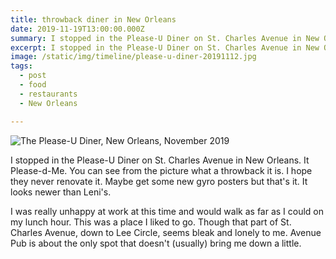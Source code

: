 ```yaml
---
title: throwback diner in New Orleans
date: 2019-11-19T13:00:00.000Z
summary: I stopped in the Please-U Diner on St. Charles Avenue in New Orleans.
excerpt: I stopped in the Please-U Diner on St. Charles Avenue in New Orleans.
image: /static/img/timeline/please-u-diner-20191112.jpg
tags:
  - post
  - food
  - restaurants
  - New Orleans

---
```


![The Please-U Diner, New Orleans, November 2019](/static/img/timeline/please-u-diner-20191112.jpg "The Please-U Diner, New Orleans, November 2019")

I stopped in the Please-U Diner on St. Charles Avenue in New Orleans. It Please-d-Me. You can see from the picture what a throwback it is. I hope they never renovate it. Maybe get some new gyro posters but that's it. It looks newer than Leni's.

I was really unhappy at work at this time and would walk as far as I could on my lunch hour. This was a place I liked to go. Though that part of St. Charles Avenue, down to Lee Circle, seems bleak and lonely to me. Avenue Pub is about the only spot that doesn't (usually) bring me down a little.